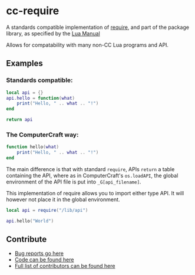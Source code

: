 cc-require
==========

A standards compatible implementation of [require][link:5.1 require],
and part of the package library, as specified by the [Lua Manual][link:5.1 PIL]

Allows for compatability with many non-CC Lua programs and API.

Examples
--------

### Standards compatible:
```lua
local api = {}
api.hello = function(what)
    print("Hello, " .. what .. "!")
end

return api
```


### The ComputerCraft way:
```lua
function hello(what)
    print("Hello, " .. what .. "!")
end
```

The main difference is that with standard `require`, APIs `return` a table
containing the API, where as in ComputerCraft's `os.loadAPI`, the global
environment of the API file is put into `_G[api_filename]`.

This implementation of require allows you to import either type API.
It will however not place it in the global environment.
```lua
local api = require("/lib/api")

api.hello("World")
```


Contribute
----------
 * [Bug reports go here][link:cc-require issues]
 * [Code can be found here][link:cc-require repo]
 * [Full list of contributors can be found here][link:cc-require commits]



[link:5.1 PIL]: <http://www.lua.org/manual/5.1/manual.html>
[link:5.1 require]: <http://www.lua.org/manual/5.1/manual.html#pdf-require>

[link:cc-require issues]: <https://bitbucket.org/openshell/cc-require/issues>
[link:cc-require repo]: <https://bitbucket.org/openshell/cc-require>
[link:cc-require commits]: <https://bitbucket.org/openshell/cc-require/commits/all>
